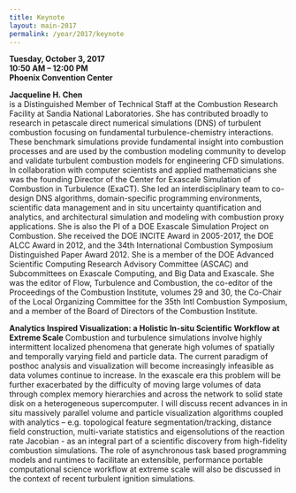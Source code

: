 ```yaml
---
title: Keynote
layout: main-2017
permalink: /year/2017/keynote
---
```

<!-- <img 
  src="../../assets/giorgialupi-credits-caterina-clerici.jpg"
  alt="jackie chen" 
  style="float: right; margin-right: 16px;"
  width="260px" > --->
  <p> 
    <strong>Tuesday, October 3, 2017</strong><br />
    <strong>10:50 AM – 12:00 PM</strong><br />
    <strong>Phoenix Convention Center</strong>
  </p> 
  <p>
  <strong>Jacqueline H. Chen </strong><br /> is a Distinguished Member of Technical Staff at the Combustion Research Facility at Sandia National Laboratories.  She has contributed broadly to research in petascale direct numerical simulations (DNS) of turbulent combustion focusing on fundamental turbulence-chemistry interactions. These benchmark simulations  provide fundamental insight into combustion processes and are used by the combustion modeling community to develop and validate turbulent combustion models for engineering CFD simulations.  In collaboration with computer scientists and applied mathematicians she was the founding Director of the Center for Exascale Simulation of Combustion in Turbulence (ExaCT).  She led an interdisciplinary team to co-design DNS algorithms, domain-specific programming environments,  scientific data management and in situ uncertainty quantification and analytics, and architectural simulation and modeling with combustion proxy applications.  She is also the PI of a DOE Exascale Simulation Project on Combustion.  She received the DOE INCITE Award in 2005-2017, the DOE ALCC Award in 2012, and the 34th International Combustion Symposium Distinguished Paper Award 2012.  She is a member of the DOE Advanced Scientific Computing Research Advisory Committee (ASCAC) and Subcommittees on Exascale Computing, and Big Data and Exascale.  She was the editor of Flow, Turbulence and Combustion, the co-editor of the Proceedings of the Combustion Institute, volumes 29 and 30, the Co-Chair of the Local Organizing Committee for the 35th Intl Combustion Symposium, and a member of the Board of Directors of the Combustion Institute.  
  </p>


<p><strong>Analytics Inspired Visualization: a Holistic In-situ Scientific Workflow at Extreme Scale
</strong>
Combustion and turbulence simulations involve highly intermittent localized phenomena that generate high volumes of spatially and temporally varying field and particle data. The current paradigm of posthoc analysis and visualization will become increasingly infeasible as data volumes continue to increase. In the exascale era this problem will be further exacerbated by the difficulty of moving large volumes of data through complex memory hierarchies and across the network to solid state disk on a heterogeneous supercomputer.  I will discuss recent advances in in situ massively parallel volume and particle visualization algorithms coupled with analytics – e.g. topological feature segmentation/tracking, distance field construction, multi-variate statistics and eigensolutions of the reaction rate Jacobian - as an integral part of a scientific discovery from high-fidelity combustion simulations.  The role of asynchronous task based programming models and runtimes to facilitate an extensible, performance portable computational science workflow at extreme scale will also be discussed in the context of recent turbulent ignition simulations.
</p>

